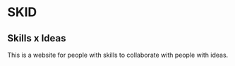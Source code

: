 # SKID

## Skills x Ideas

This is a website for people with skills to collaborate with people with ideas.
